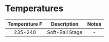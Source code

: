 # Temperatures

| Temperature F | Description | Notes |
|:-:|:-:|:-:|
| 235-240 | Soft-Ball Stage |- |
